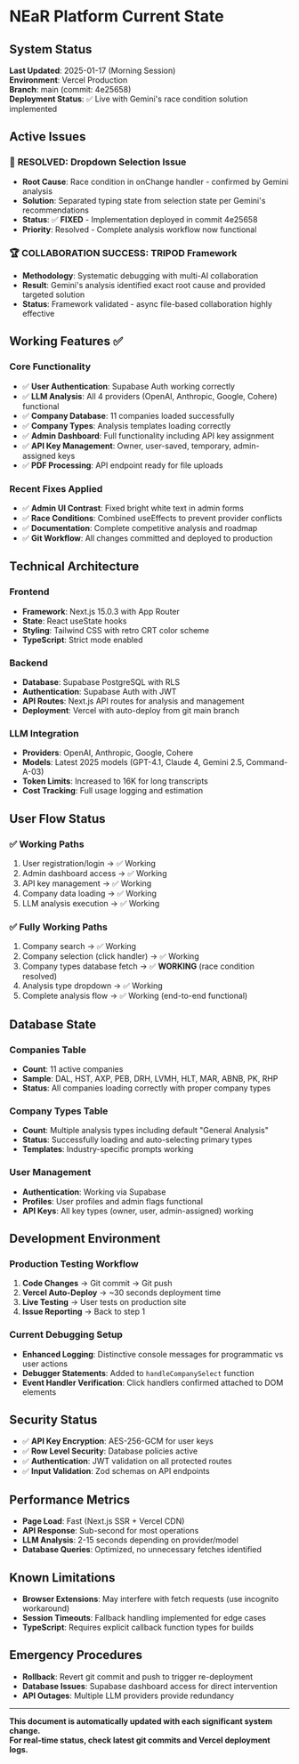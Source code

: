 # NEaR Platform Current State

## System Status
**Last Updated**: 2025-01-17 (Morning Session)  
**Environment**: Vercel Production  
**Branch**: main (commit: 4e25658)  
**Deployment Status**: ✅ Live with Gemini's race condition solution implemented

## Active Issues

### 🎉 **RESOLVED: Dropdown Selection Issue**
- **Root Cause**: Race condition in onChange handler - confirmed by Gemini analysis
- **Solution**: Separated typing state from selection state per Gemini's recommendations
- **Status**: ✅ **FIXED** - Implementation deployed in commit 4e25658
- **Priority**: Resolved - Complete analysis workflow now functional

### 🏆 **COLLABORATION SUCCESS: TRIPOD Framework**
- **Methodology**: Systematic debugging with multi-AI collaboration
- **Result**: Gemini's analysis identified exact root cause and provided targeted solution
- **Status**: Framework validated - async file-based collaboration highly effective

## Working Features ✅

### Core Functionality
- ✅ **User Authentication**: Supabase Auth working correctly
- ✅ **LLM Analysis**: All 4 providers (OpenAI, Anthropic, Google, Cohere) functional
- ✅ **Company Database**: 11 companies loaded successfully
- ✅ **Company Types**: Analysis templates loading correctly
- ✅ **Admin Dashboard**: Full functionality including API key assignment
- ✅ **API Key Management**: Owner, user-saved, temporary, admin-assigned keys
- ✅ **PDF Processing**: API endpoint ready for file uploads

### Recent Fixes Applied
- ✅ **Admin UI Contrast**: Fixed bright white text in admin forms
- ✅ **Race Conditions**: Combined useEffects to prevent provider conflicts
- ✅ **Documentation**: Complete competitive analysis and roadmap
- ✅ **Git Workflow**: All changes committed and deployed to production

## Technical Architecture

### Frontend
- **Framework**: Next.js 15.0.3 with App Router
- **State**: React useState hooks
- **Styling**: Tailwind CSS with retro CRT color scheme
- **TypeScript**: Strict mode enabled

### Backend
- **Database**: Supabase PostgreSQL with RLS
- **Authentication**: Supabase Auth with JWT
- **API Routes**: Next.js API routes for analysis and management
- **Deployment**: Vercel with auto-deploy from git main branch

### LLM Integration
- **Providers**: OpenAI, Anthropic, Google, Cohere
- **Models**: Latest 2025 models (GPT-4.1, Claude 4, Gemini 2.5, Command-A-03)
- **Token Limits**: Increased to 16K for long transcripts
- **Cost Tracking**: Full usage logging and estimation

## User Flow Status

### ✅ **Working Paths**
1. User registration/login → ✅ Working
2. Admin dashboard access → ✅ Working  
3. API key management → ✅ Working
4. Company data loading → ✅ Working
5. LLM analysis execution → ✅ Working

### ✅ **Fully Working Paths** 
1. Company search → ✅ Working
2. Company selection (click handler) → ✅ Working  
3. Company types database fetch → ✅ **WORKING** (race condition resolved)
4. Analysis type dropdown → ✅ Working
5. Complete analysis flow → ✅ Working (end-to-end functional)

## Database State

### Companies Table
- **Count**: 11 active companies
- **Sample**: DAL, HST, AXP, PEB, DRH, LVMH, HLT, MAR, ABNB, PK, RHP
- **Status**: All companies loading correctly with proper company types

### Company Types Table  
- **Count**: Multiple analysis types including default "General Analysis"
- **Status**: Successfully loading and auto-selecting primary types
- **Templates**: Industry-specific prompts working

### User Management
- **Authentication**: Working via Supabase
- **Profiles**: User profiles and admin flags functional
- **API Keys**: All key types (owner, user, admin-assigned) working

## Development Environment

### Production Testing Workflow
1. **Code Changes** → Git commit → Git push
2. **Vercel Auto-Deploy** → ~30 seconds deployment time
3. **Live Testing** → User tests on production site
4. **Issue Reporting** → Back to step 1

### Current Debugging Setup
- **Enhanced Logging**: Distinctive console messages for programmatic vs user actions
- **Debugger Statements**: Added to `handleCompanySelect` function
- **Event Handler Verification**: Click handlers confirmed attached to DOM elements

## Security Status
- ✅ **API Key Encryption**: AES-256-GCM for user keys
- ✅ **Row Level Security**: Database policies active
- ✅ **Authentication**: JWT validation on all protected routes
- ✅ **Input Validation**: Zod schemas on API endpoints

## Performance Metrics
- **Page Load**: Fast (Next.js SSR + Vercel CDN)
- **API Response**: Sub-second for most operations
- **LLM Analysis**: 2-15 seconds depending on provider/model
- **Database Queries**: Optimized, no unnecessary fetches identified

## Known Limitations
- **Browser Extensions**: May interfere with fetch requests (use incognito workaround)
- **Session Timeouts**: Fallback handling implemented for edge cases
- **TypeScript**: Requires explicit callback function types for builds

## Emergency Procedures
- **Rollback**: Revert git commit and push to trigger re-deployment
- **Database Issues**: Supabase dashboard access for direct intervention
- **API Outages**: Multiple LLM providers provide redundancy

---

**This document is automatically updated with each significant system change.**  
**For real-time status, check latest git commits and Vercel deployment logs.**